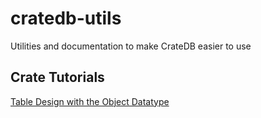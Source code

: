 # cratedb-utils
Utilities and documentation to make CrateDB easier to use

## Crate Tutorials

[Table Design with the Object Datatype](docs/TUTORIAL_TABLE_DESIGN_OBJECTS.md)
